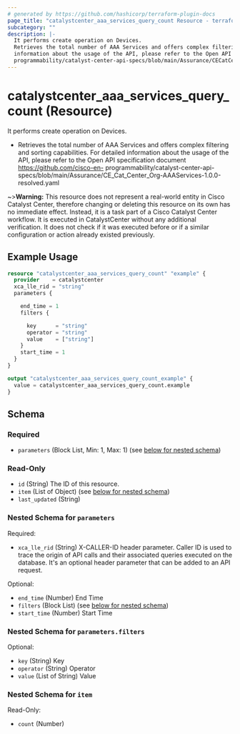 ```yaml
---
# generated by https://github.com/hashicorp/terraform-plugin-docs
page_title: "catalystcenter_aaa_services_query_count Resource - terraform-provider-catalystcenter"
subcategory: ""
description: |-
  It performs create operation on Devices.
  Retrieves the total number of AAA Services and offers complex filtering and sorting capabilities. For detailed
  information about the usage of the API, please refer to the Open API specification document https://github.com/cisco-en-
  programmability/catalyst-center-api-specs/blob/main/Assurance/CECatCenter_Org-AAAServices-1.0.0-resolved.yaml
---
```


# catalystcenter_aaa_services_query_count (Resource)

It performs create operation on Devices.

- Retrieves the total number of AAA Services and offers complex filtering and sorting capabilities. For detailed
information about the usage of the API, please refer to the Open API specification document https://github.com/cisco-en-
programmability/catalyst-center-api-specs/blob/main/Assurance/CE_Cat_Center_Org-AAAServices-1.0.0-resolved.yaml


~>**Warning:**
This resource does not represent a real-world entity in Cisco Catalyst Center, therefore changing or deleting this resource on its own has no immediate effect.
Instead, it is a task part of a Cisco Catalyst Center workflow. It is executed in CatalystCenter without any additional verification. It does not check if it was executed before or if a similar configuration or action already existed previously.


## Example Usage

```terraform
resource "catalystcenter_aaa_services_query_count" "example" {
  provider    = catalystcenter
  xca_lle_rid = "string"
  parameters {

    end_time = 1
    filters {

      key      = "string"
      operator = "string"
      value    = ["string"]
    }
    start_time = 1
  }
}

output "catalystcenter_aaa_services_query_count_example" {
  value = catalystcenter_aaa_services_query_count.example
}
```

<!-- schema generated by tfplugindocs -->
## Schema

### Required

- `parameters` (Block List, Min: 1, Max: 1) (see [below for nested schema](#nestedblock--parameters))

### Read-Only

- `id` (String) The ID of this resource.
- `item` (List of Object) (see [below for nested schema](#nestedatt--item))
- `last_updated` (String)

<a id="nestedblock--parameters"></a>
### Nested Schema for `parameters`

Required:

- `xca_lle_rid` (String) X-CALLER-ID header parameter. Caller ID is used to trace the origin of API calls and their associated queries executed on the database. It's an optional header parameter that can be added to an API request.

Optional:

- `end_time` (Number) End Time
- `filters` (Block List) (see [below for nested schema](#nestedblock--parameters--filters))
- `start_time` (Number) Start Time

<a id="nestedblock--parameters--filters"></a>
### Nested Schema for `parameters.filters`

Optional:

- `key` (String) Key
- `operator` (String) Operator
- `value` (List of String) Value



<a id="nestedatt--item"></a>
### Nested Schema for `item`

Read-Only:

- `count` (Number)

